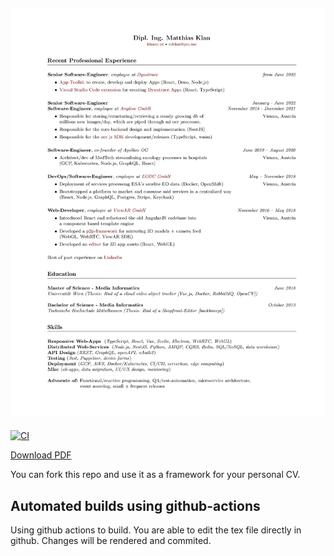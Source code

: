 ![Curriculum Vitae of Matthias Klan](https://github.com/mklan/cv/raw/master/cv.png?raw=true)
---

[![CI](https://github.com/mklan/cv/actions/workflows/blank.yml/badge.svg)](https://github.com/mklan/cv/actions/workflows/blank.yml)

[Download PDF](https://github.com/mklan/cv/raw/master/cv.pdf)

You can fork this repo and use it as a framework for your personal CV.

## Automated builds using github-actions

Using github actions to build. You are able to edit the tex file directly in github. Changes will be rendered and commited.
